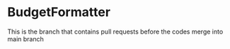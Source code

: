 # BudgetFormatter
This is the branch that contains pull requests before the codes merge into main branch
